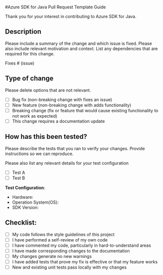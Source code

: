 #Azure SDK for Java Pull Request Template Guide

Thank you for your interest in contributing to Azure SDK for Java.

## Description
Please include a summary of the change and which issue is fixed. Please also include relevant motivation and context. 
List any dependencies that are required for this change.


Fixes # (issue)

## Type of change

Please delete options that are not relevant.

- [ ] Bug fix (non-breaking change with fixes an issue)
- [ ] New feature (non-breaking change with adds functionality)
- [ ] Breaking change (fix or feature that would cause existing functionality to not work as expected) 
- [ ] This change requires a documentation update

## How has this been tested?

Please describe the tests that you ran to verify your changes. Provide instructions so we can reproduce. 

Please also list any relevant details for your test configuration

- [ ] Test A
- [ ] Test B

**Test Configuration**:
* Hardware:
* Operation System(OS): 
* SDK Version:

## Checklist:

- [ ] My code follows the style guidelines of this project
- [ ] I have performed a self-review of my own code
- [ ] I have commented my code, particularly in hard-to-understand areas
- [ ] I have made corresponding changes to the documentation
- [ ] My changes generate no new warnings
- [ ] I have added tests that prove my fix is effective or that my feature works
- [ ] New and existing unit tests pass locally with my changes
